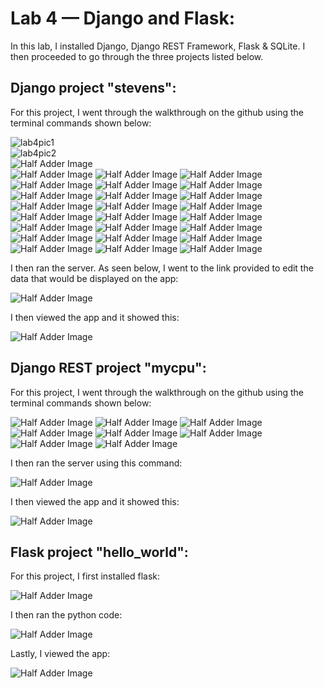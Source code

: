 # Lab 4 — Django and Flask:
In this lab, I installed Django, Django REST Framework, Flask & SQLite. I then proceeded to go through the three projects listed below.

## Django project "stevens":
For this project, I went through the walkthrough on the github using the terminal commands shown below:

![lab4pic1](https://github.com/josephs1/josephs1.github.io/blob/main/CPE%20322/Labs/Assets/lab4pic1.png) \
![lab4pic2](https://github.com/josephs1/josephs1.github.io/blob/main/CPE%20322/Labs/Assets/lab4pic2.png) \
![Half Adder Image](https://github.com/josephs1/josephs1.github.io/blob/main/CPE%20322/Labs/Assets/lab4pic3.png) \
![Half Adder Image](https://github.com/josephs1/josephs1.github.io/blob/main/CPE%20322/Labs/Assets/lab4pic4.png)
![Half Adder Image](https://github.com/josephs1/josephs1.github.io/blob/main/CPE%20322/Labs/Assets/lab4pic5.png)
![Half Adder Image](https://github.com/josephs1/josephs1.github.io/blob/main/CPE%20322/Labs/Assets/lab4pic6.png)
![Half Adder Image](https://github.com/josephs1/josephs1.github.io/blob/main/CPE%20322/Labs/Assets/lab4pic7.png)
![Half Adder Image](https://github.com/josephs1/josephs1.github.io/blob/main/CPE%20322/Labs/Assets/lab4pic8.png)
![Half Adder Image](https://github.com/josephs1/josephs1.github.io/blob/main/CPE%20322/Labs/Assets/lab4pic9.png)
![Half Adder Image](https://github.com/josephs1/josephs1.github.io/blob/main/CPE%20322/Labs/Assets/lab4pic10.png)
![Half Adder Image](https://github.com/josephs1/josephs1.github.io/blob/main/CPE%20322/Labs/Assets/lab4pic11.png)
![Half Adder Image](https://github.com/josephs1/josephs1.github.io/blob/main/CPE%20322/Labs/Assets/lab4pic12.png)
![Half Adder Image](https://github.com/josephs1/josephs1.github.io/blob/main/CPE%20322/Labs/Assets/lab4pic13.png)
![Half Adder Image](https://github.com/josephs1/josephs1.github.io/blob/main/CPE%20322/Labs/Assets/lab4pic14.png)
![Half Adder Image](https://github.com/josephs1/josephs1.github.io/blob/main/CPE%20322/Labs/Assets/lab4pic15.png)
![Half Adder Image](https://github.com/josephs1/josephs1.github.io/blob/main/CPE%20322/Labs/Assets/lab4pic16.png)
![Half Adder Image](https://github.com/josephs1/josephs1.github.io/blob/main/CPE%20322/Labs/Assets/lab4pic17.png)
![Half Adder Image](https://github.com/josephs1/josephs1.github.io/blob/main/CPE%20322/Labs/Assets/lab4pic18.png)
![Half Adder Image](https://github.com/josephs1/josephs1.github.io/blob/main/CPE%20322/Labs/Assets/lab4pic19.png)
![Half Adder Image](https://github.com/josephs1/josephs1.github.io/blob/main/CPE%20322/Labs/Assets/lab4pic20.png)
![Half Adder Image](https://github.com/josephs1/josephs1.github.io/blob/main/CPE%20322/Labs/Assets/lab4pic21.png)
![Half Adder Image](https://github.com/josephs1/josephs1.github.io/blob/main/CPE%20322/Labs/Assets/lab4pic22.png)
![Half Adder Image](https://github.com/josephs1/josephs1.github.io/blob/main/CPE%20322/Labs/Assets/lab4pic23.png)
![Half Adder Image](https://github.com/josephs1/josephs1.github.io/blob/main/CPE%20322/Labs/Assets/lab4pic24.png)
![Half Adder Image](https://github.com/josephs1/josephs1.github.io/blob/main/CPE%20322/Labs/Assets/lab4pic25.png)
![Half Adder Image](https://github.com/josephs1/josephs1.github.io/blob/main/CPE%20322/Labs/Assets/lab4pic26.png)
![Half Adder Image](https://github.com/josephs1/josephs1.github.io/blob/main/CPE%20322/Labs/Assets/lab4pic27.png)

I then ran the server. As seen below, I went to the link provided to edit the data that would be displayed on the app:

![Half Adder Image](https://github.com/josephs1/josephs1.github.io/blob/main/CPE%20322/Labs/Assets/lab4pic28.png)

I then viewed the app and it showed this:

![Half Adder Image](https://github.com/josephs1/josephs1.github.io/blob/main/CPE%20322/Labs/Assets/lab4pic29.png)

## Django REST project "mycpu":
For this project, I went through the walkthrough on the github using the terminal commands shown below:

![Half Adder Image](https://github.com/josephs1/josephs1.github.io/blob/main/CPE%20322/Labs/Assets/lab4pic30.png)
![Half Adder Image](https://github.com/josephs1/josephs1.github.io/blob/main/CPE%20322/Labs/Assets/lab4pic31.png)
![Half Adder Image](https://github.com/josephs1/josephs1.github.io/blob/main/CPE%20322/Labs/Assets/lab4pic32.png)
![Half Adder Image](https://github.com/josephs1/josephs1.github.io/blob/main/CPE%20322/Labs/Assets/lab4pic33.png)
![Half Adder Image](https://github.com/josephs1/josephs1.github.io/blob/main/CPE%20322/Labs/Assets/lab4pic34.png)
![Half Adder Image](https://github.com/josephs1/josephs1.github.io/blob/main/CPE%20322/Labs/Assets/lab4pic35.png)
![Half Adder Image](https://github.com/josephs1/josephs1.github.io/blob/main/CPE%20322/Labs/Assets/lab4pic36.png)
![Half Adder Image](https://github.com/josephs1/josephs1.github.io/blob/main/CPE%20322/Labs/Assets/lab4pic37.png)

I then ran the server using this command:

![Half Adder Image](https://github.com/josephs1/josephs1.github.io/blob/main/CPE%20322/Labs/Assets/lab4pic38.png)

I then viewed the app and it showed this:

![Half Adder Image](https://github.com/josephs1/josephs1.github.io/blob/main/CPE%20322/Labs/Assets/lab4pic39.png)

## Flask project "hello_world":
For this project, I first installed flask:

![Half Adder Image](https://github.com/josephs1/josephs1.github.io/blob/main/CPE%20322/Labs/Assets/lab4pic40.png)

I then ran the python code:

![Half Adder Image](https://github.com/josephs1/josephs1.github.io/blob/main/CPE%20322/Labs/Assets/lab4pic41.png)

Lastly, I viewed the app:

![Half Adder Image](https://github.com/josephs1/josephs1.github.io/blob/main/CPE%20322/Labs/Assets/lab4pic42.png)

